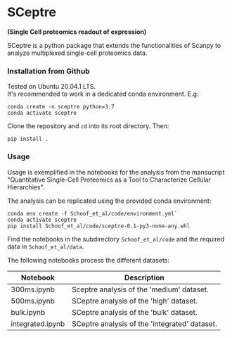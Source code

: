 # SCeptre
**(Single Cell proteomics readout of expression)**

SCeptre is a python package that extends the functionalities of Scanpy to analyze multiplexed single-cell proteomics data.

### Installation from Github

Tested on Ubuntu 20.04.1 LTS.  
It's recommended to work in a dedicated conda environment. E.g:

```
conda create -n sceptre python=3.7
conda activate sceptre
```

Clone the repository and `cd` into its root directory. Then:

```
pip install .
```

### Usage

Usage is exemplified in the notebooks for the analysis from the mansucript "Quantitative Single-Cell Proteomics as a Tool to Characterize Cellular Hierarchies".

The analysis can be replicated using the provided conda environment:

```
conda env create -f Schoof_et_al/code/environment.yml`
conda activate sceptre
pip install Schoof_et_al/code/sceptre-0.1-py3-none-any.whl
```

Find the notebooks in the subdirectory `Schoof_et_al/code` and the required data in `Schoof_et_al/data`.

The following notebooks process the different datasets:

Notebook | Description
------------ | -------------
300ms.ipynb | Sceptre analysis of the 'medium' dataset.
500ms.ipynb | SCeptre analysis of the 'high' dataset.
bulk.ipynb | SCeptre analysis of the 'bulk' dataset.
integrated.ipynb | SCeptre analysis of the 'integrated' dataset.

